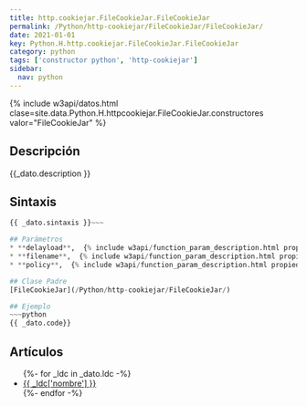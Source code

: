 ```yaml
---
title: http.cookiejar.FileCookieJar.FileCookieJar
permalink: /Python/http-cookiejar/FileCookieJar/FileCookieJar/
date: 2021-01-01
key: Python.H.http.cookiejar.FileCookieJar.FileCookieJar
category: python
tags: ['constructor python', 'http-cookiejar']
sidebar: 
  nav: python
---
```


{% include w3api/datos.html clase=site.data.Python.H.httpcookiejar.FileCookieJar.constructores valor="FileCookieJar" %}

## Descripción
{{_dato.description }}

## Sintaxis
~~~python
{{ _dato.sintaxis }}~~~

## Parámetros
* **delayload**,  {% include w3api/function_param_description.html propiedad=site.data.Python.H.http.cookiejar.FileCookieJar.FileCookieJar valor="delayload" %}
* **filename**,  {% include w3api/function_param_description.html propiedad=site.data.Python.H.http.cookiejar.FileCookieJar.FileCookieJar valor="filename" %}
* **policy**,  {% include w3api/function_param_description.html propiedad=site.data.Python.H.http.cookiejar.FileCookieJar.FileCookieJar valor="policy" %}

## Clase Padre
[FileCookieJar](/Python/http-cookiejar/FileCookieJar/)

## Ejemplo
~~~python
{{ _dato.code}}
~~~

## Artículos
<ul>
{%- for _ldc in _dato.ldc -%}
   <li>
       <a href="{{_ldc['url'] }}">{{ _ldc['nombre'] }}</a>
   </li>
{%- endfor -%}
</ul>
